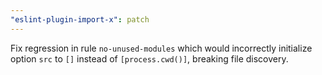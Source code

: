 ```yaml
---
"eslint-plugin-import-x": patch
---
```


Fix regression in rule `no-unused-modules` which would incorrectly initialize option `src` to `[]` instead of `[process.cwd()]`, breaking file discovery.
